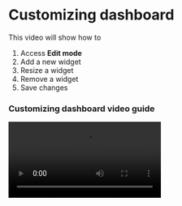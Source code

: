 # Customizing dashboard

<tldr>
This video will show how to   

1. Access <b>Edit mode</b>
2. Add a new widget
3. Resize a widget
4. Remove a widget
5. Save changes

</tldr>

### Customizing dashboard video guide

<video src="dashboard.mp4" preview-src="dashboard_preview.png"/>

### Available widgets

| **Group**        | **Widget Id**                        | **Title**                             |
|------------------|--------------------------------------|---------------------------------------|
| **Alarms**       | `alarm_leakageDetection`             | Alarm Counter (Leak)                  |
|                  | `alarm_noFlowDetection`              | Alarm Counter (No Flow)               |
|                  | `alarm_burstDetection`               | Alarm Counter (Burst)                 |
|                  | `alarm_backFlowDetection`            | Alarm Counter (Back Flow)             |
|                  | `alarm_batteryLow`                   | Alarm Counter (Battery Low)           |
|                  | `alarm_faultySensor`                 | Alarm Counter (Faulty Sensor)         |
|                  | `alarm_wireCutDetection`             | Alarm Counter (Wire Cut)              |
|                  | `alarm_tiltDetection`                | Alarm Counter (Tilt)                  |
|                  | `alarm_magnetTamper`                 | Alarm Counter (Magnet Tamper)         |
|                  | `alarm_nonRealtimeBackFlowDetection` | Alarm Counter (Non-Realtime Backflow) |
|                  | `alarm_rebootDetection`              | Alarm Counter (Reboot)                |
| **Meters**       | `trend_activeMeters`                 | Meter Activity (Active Meters)        |
|                  | `trend_metersInstalled`              | Meter Activity (Installed Meters)     |
|                  | `trend_metersRemoved`                | Meter Activity (Removed Meters)       |
|                  | `summary_meters`                     | Meter Summary                         |
|                  | `summary_meters_venn_diagram`        | Meter Summary (Venn Diagram)          |
| **Anomaly**      | `anomaly`                            | Anomaly                               |
| **Connectivity** | `graph_connectivity_registered`      | Connectivity Graph (Registered)       |
|                  | `graph_connectivity_connected`       | Connectivity Graph (Connected)        |
|                  | `graph_connectivity_unregistered`    | Connectivity Graph (Un-Registered)    |
| **Work Orders**  | `workorders_process`                 | Work Orders Process                   |
|                  | `workorders_status`                  | Work Orders Status                    |
|                  | `workorders_type`                    | Work Orders Type                      |
| **Consumptions** | `trendConsumption_consumption`       | Daily Consumptions                    |
|                  | `consumptions`                       | Consumptions                          |
| **KPI**          | `trendKpi_kpiPercentage`             | KPI (Readings)                        |
| **Maps**         | `map`                                | Map                                   |
